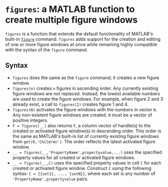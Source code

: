# `figures`: a MATLAB function to create multiple figure windows
`figures` is a function that extends the default functionality of MATLAB's built-in [`figure`](http://mathworks.com/help/matlab/ref/figure.html) command. `figures` adds support for the creation and editing of one or more figure windows at once while remaining highly compatible with the syntax of the `figure` command.

## Syntax
 - `figures` does the same as the `figure` command; it creates a new figure window.
 - `figures(n)` creates `n` figures in ascending order. Any currently existing figure windows are not replaced. Instead, the lowest available numbers are used to create the figure windows. For example, when figure 2 and 3 already exist, a call to `figures(2)` creates figure 1 and 4.
 - `figures(N)` activates the figure windows with the numbers in vector `N`. Any non-existent figure windows are created. `N` must be a vector of positive integers.
 - `F = figures(__)` also returns `F`, a column vector of handle(s) to the created or activated figure window(s) in descending order. This order is the same as MATLAB's built-in list of currently existing figure windows from `get(0,'Children')`. The order reflects the latest activated figure window.
 - `__ = figures(__,'PropertyName',propertyvalue,...)` uses the specified property values for all created or activated figure windows.
 - `__ = figures(__,C)` uses the specified property values in cell `C` for each created or activated figure window. Construct `C` using the following syntax: `C = {{set1}, ..., {setN}}`, where each set is any number of `'PropertyName',propertyvalue` pairs.
